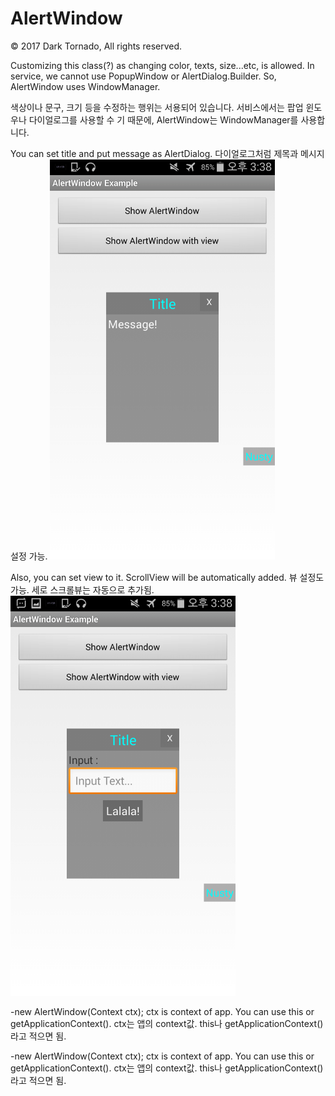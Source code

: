 # AlertWindow

© 2017 Dark Tornado, All rights reserved.

Customizing this class(?) as changing color, texts, size...etc, is allowed.
In service, we cannot use PopupWindow or AlertDialog.Builder.
So, AlertWindow uses WindowManager.

색상이나 문구, 크기 등을 수정하는 행위는 서용되어 있습니다.
서비스에서는 팝업 윈도우나 다이얼로그를 사용할 수 기 때문에, AlertWindow는 WindowManager를 사용합니다.



You can set title and put message as AlertDialog.
다이얼로그처럼 제목과 메시지 설정 가능.
<img src="https://raw.githubusercontent.com/DarkTornado/AlertWindow/master/Example_Image_2.png" width="360">

Also, you can set view to it. ScrollView will be automatically added.
뷰 설정도 가능. 세로 스크롤뷰는 자동으로 추가됨.
<img src="https://raw.githubusercontent.com/DarkTornado/AlertWindow/master/Example_Image_3.png" width="360">


-new AlertWindow(Context ctx);
ctx is context of app. You can use this or getApplicationContext(). ctx는 앱의 context값. this나 getApplicationContext()라고 적으면 됨.

-new AlertWindow(Context ctx);
ctx is context of app. You can use this or getApplicationContext(). ctx는 앱의 context값. this나 getApplicationContext()라고 적으면 됨.



